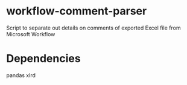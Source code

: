 # workflow-comment-parser
Script to separate out details on comments of exported Excel file from Microsoft Workflow


# Dependencies
pandas
xlrd


